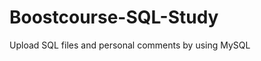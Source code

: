 # Boostcourse-SQL-Study
Upload SQL files and personal comments by using MySQL 



































